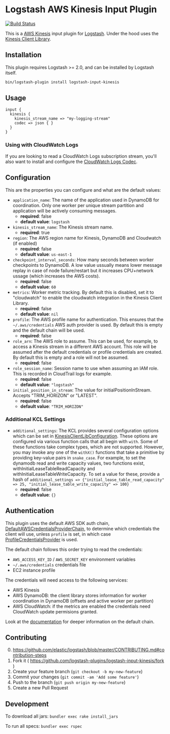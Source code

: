 # Logstash AWS Kinesis Input Plugin

[![Build Status](https://travis-ci.com/logstash-plugins/logstash-input-kinesis.svg)](https://travis-ci.com/logstash-plugins/logstash-input-kinesis)

This is a [AWS Kinesis](http://docs.aws.amazon.com/kinesis/latest/dev/introduction.html) input plugin for [Logstash](https://github.com/elasticsearch/logstash). Under the hood uses the [Kinesis Client Library](http://docs.aws.amazon.com/kinesis/latest/dev/kinesis-record-processor-implementation-app-java.html).

## Installation

This plugin requires Logstash >= 2.0, and can be installed by Logstash
itself.

```sh
bin/logstash-plugin install logstash-input-kinesis
```

## Usage

```
input {
  kinesis {
    kinesis_stream_name => "my-logging-stream"
    codec => json { }
  }
}
```

### Using with CloudWatch Logs

If you are looking to read a CloudWatch Logs subscription stream, you'll also want to install and configure the [CloudWatch Logs Codec](https://github.com/threadwaste/logstash-codec-cloudwatch_logs).

## Configuration

This are the properties you can configure and what are the default values:

* `application_name`: The name of the application used in DynamoDB for coordination. Only one worker per unique stream partition and application will be actively consuming messages.
    * **required**: false
    * **default value**: `logstash`
* `kinesis_stream_name`: The Kinesis stream name.
    * **required**: true
* `region`: The AWS region name for Kinesis, DynamoDB and Cloudwatch (if enabled)
    * **required**: false
    * **default value**: `us-east-1`
* `checkpoint_interval_seconds`: How many seconds between worker checkpoints to DynamoDB. A low value ussually means lower message replay in case of node failure/restart but it increases CPU+network ussage (which increases the AWS costs).
    * **required**: false
    * **default value**: `60`
* `metrics`: Worker metric tracking. By default this is disabled, set it to "cloudwatch" to enable the cloudwatch integration in the Kinesis Client Library.
    * **required**: false
    * **default value**: `nil`
* `profile`: The AWS profile name for authentication. This ensures that the `~/.aws/credentials` AWS auth provider is used. By default this is empty and the default chain will be used.
    * **required**: false
* `role_arn`: The AWS role to assume. This can be used, for example, to access a Kinesis stream in a different AWS
account. This role will be assumed after the default credentials or profile credentials are created. By default
this is empty and a role will not be assumed.
    * **required**: false
* `role_session_name`: Session name to use when assuming an IAM role. This is recorded in CloudTrail logs for example.
    * **required**: false
    * **default value**: `"logstash"`
* `initial_position_in_stream`: The value for initialPositionInStream. Accepts "TRIM_HORIZON" or "LATEST".
    * **required**: false
    * **default value**: `"TRIM_HORIZON"`

### Additional KCL Settings
* `additional_settings`: The KCL provides several configuration options which can be set in [KinesisClientLibConfiguration](https://github.com/awslabs/amazon-kinesis-client/blob/master/amazon-kinesis-client-multilang/src/main/java/software/amazon/kinesis/coordinator/KinesisClientLibConfiguration.java). These options are configured via various function calls that all begin with `with`. Some of these functions take complex types, which are not supported. However, you may invoke any one of the `withX()` functions that take a primitive by providing key-value pairs in `snake_case`. For example, to set the dynamodb read and write capacity values, two functions exist, withInitialLeaseTableReadCapacity and withInitialLeaseTableWriteCapacity. To set a value for these, provide a hash of `additional_settings => {"initial_lease_table_read_capacity" => 25, "initial_lease_table_write_capacity" => 100}`
    * **required**: false
    * **default value**: `{}`

## Authentication

This plugin uses the default AWS SDK auth chain, [DefaultAWSCredentialsProviderChain](https://docs.aws.amazon.com/AWSJavaSDK/latest/javadoc/com/amazonaws/auth/DefaultAWSCredentialsProviderChain.html), to determine which credentials the client will use, unless `profile` is set, in which case [ProfileCredentialsProvider](http://docs.aws.amazon.com/AWSJavaSDK/latest/javadoc/com/amazonaws/auth/profile/ProfileCredentialsProvider.html) is used.

The default chain follows this order trying to read the credentials:
 * `AWS_ACCESS_KEY_ID` / `AWS_SECRET_KEY` environment variables
 * `~/.aws/credentials` credentials file
 * EC2 instance profile

The credentials will need access to the following services:
* AWS Kinesis
* AWS DynamoDB: the client library stores information for worker coordination in DynamoDB (offsets and active worker per partition)
* AWS CloudWatch: if the metrics are enabled the credentials need CloudWatch update permisions granted.

Look at the [documentation](https://docs.aws.amazon.com/AWSJavaSDK/latest/javadoc/com/amazonaws/auth/DefaultAWSCredentialsProviderChain.html) for deeper information on the default chain.

## Contributing

0. https://github.com/elastic/logstash/blob/master/CONTRIBUTING.md#contribution-steps
1. Fork it ( https://github.com/logstash-plugins/logstash-input-kinesis/fork )
2. Create your feature branch (`git checkout -b my-new-feature`)
3. Commit your changes (`git commit -am 'Add some feature'`)
4. Push to the branch (`git push origin my-new-feature`)
5. Create a new Pull Request


## Development

To download all jars: 
`bundler exec rake install_jars`

To run all specs: 
`bundler exec rspec`